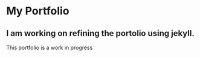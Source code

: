 # My Portfolio
## I am working on refining the portolio using jekyll.
This portfolio is a work in progress
